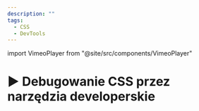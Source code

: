 ```yaml
---
description: ""
tags:
  - CSS
  - DevTools
---
```


import VimeoPlayer from "@site/src/components/VimeoPlayer"

# ▶️ Debugowanie CSS przez narzędzia developerskie

<VimeoPlayer videoId="751017031" />
